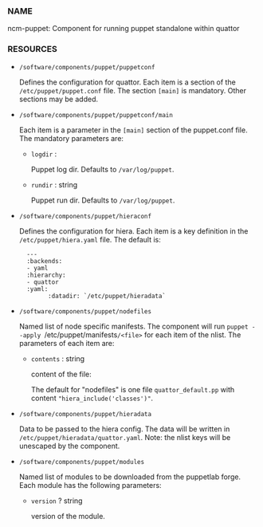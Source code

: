 
### NAME

ncm-puppet: Component for running puppet standalone within quattor

### RESOURCES

- `/software/components/puppet/puppetconf`

    Defines the configuration for quattor. Each item is a section of the `/etc/puppet/puppet.conf` file.
    The section `[main]` is mandatory. Other sections may be added.

- `/software/components/puppet/puppetconf/main`

    Each item is a parameter in the `[main]` section of the puppet.conf file.
    The mandatory parameters are:

    - `logdir` :

        Puppet log dir. Defaults to `/var/log/puppet`.

    - `rundir` : string

        Puppet run dir. Defaults to `/var/log/puppet`.

- `/software/components/puppet/hieraconf`

    Defines the configuration for hiera. Each item is a key definition in the `/etc/puppet/hiera.yaml` file.
    The default is:

        ---
        :backends:
        - yaml
        :hierarchy:
        - quattor
        :yaml:
              :datadir: `/etc/puppet/hieradata`

- `/software/components/puppet/nodefiles`

    Named list of node specific manifests. The component will run `puppet --apply `/etc/puppet/manifests`/<file>`
    for each item <file> of the nlist. The parameters of each item are:

    - `contents` : string

        content of the file:

        The default for "nodefiles" is one file `quattor_default.pp` with content `"hiera_include('classes')"`.

- `/software/components/puppet/hieradata`

    Data to be passed to the hiera config. The data will be written in
    `/etc/puppet/hieradata/quattor.yaml`. Note: the nlist keys will be unescaped by the component.

- `/software/components/puppet/modules`

    Named list of modules to be downloaded from the puppetlab forge. Each module has the following parameters:

    - `version` ? string

        version of the module.
